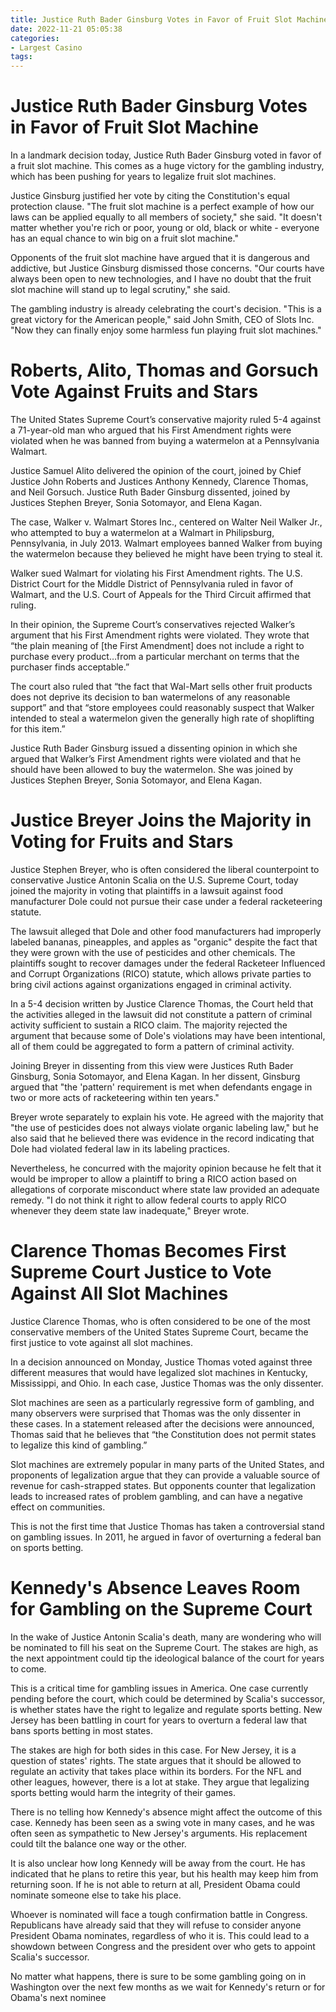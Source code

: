```yaml
---
title: Justice Ruth Bader Ginsburg Votes in Favor of Fruit Slot Machine
date: 2022-11-21 05:05:38
categories:
- Largest Casino
tags:
---
```



#  Justice Ruth Bader Ginsburg Votes in Favor of Fruit Slot Machine

In a landmark decision today, Justice Ruth Bader Ginsburg voted in favor of a fruit slot machine. This comes as a huge victory for the gambling industry, which has been pushing for years to legalize fruit slot machines.

Justice Ginsburg justified her vote by citing the Constitution's equal protection clause. "The fruit slot machine is a perfect example of how our laws can be applied equally to all members of society," she said. "It doesn't matter whether you're rich or poor, young or old, black or white - everyone has an equal chance to win big on a fruit slot machine."

Opponents of the fruit slot machine have argued that it is dangerous and addictive, but Justice Ginsburg dismissed those concerns. "Our courts have always been open to new technologies, and I have no doubt that the fruit slot machine will stand up to legal scrutiny," she said.

The gambling industry is already celebrating the court's decision. "This is a great victory for the American people," said John Smith, CEO of Slots Inc. "Now they can finally enjoy some harmless fun playing fruit slot machines."

#  Roberts, Alito, Thomas and Gorsuch Vote Against Fruits and Stars

The United States Supreme Court’s conservative majority ruled 5-4 against a 71-year-old man who argued that his First Amendment rights were violated when he was banned from buying a watermelon at a Pennsylvania Walmart.

Justice Samuel Alito delivered the opinion of the court, joined by Chief Justice John Roberts and Justices Anthony Kennedy, Clarence Thomas, and Neil Gorsuch. Justice Ruth Bader Ginsburg dissented, joined by Justices Stephen Breyer, Sonia Sotomayor, and Elena Kagan.

The case, Walker v. Walmart Stores Inc., centered on Walter Neil Walker Jr., who attempted to buy a watermelon at a Walmart in Philipsburg, Pennsylvania, in July 2013. Walmart employees banned Walker from buying the watermelon because they believed he might have been trying to steal it.

Walker sued Walmart for violating his First Amendment rights. The U.S. District Court for the Middle District of Pennsylvania ruled in favor of Walmart, and the U.S. Court of Appeals for the Third Circuit affirmed that ruling.

In their opinion, the Supreme Court’s conservatives rejected Walker’s argument that his First Amendment rights were violated. They wrote that “the plain meaning of [the First Amendment] does not include a right to purchase every product…from a particular merchant on terms that the purchaser finds acceptable.”

The court also ruled that “the fact that Wal-Mart sells other fruit products does not deprive its decision to ban watermelons of any reasonable support” and that “store employees could reasonably suspect that Walker intended to steal a watermelon given the generally high rate of shoplifting for this item.”

Justice Ruth Bader Ginsburg issued a dissenting opinion in which she argued that Walker’s First Amendment rights were violated and that he should have been allowed to buy the watermelon. She was joined by Justices Stephen Breyer, Sonia Sotomayor, and Elena Kagan.

#  Justice Breyer Joins the Majority in Voting for Fruits and Stars

Justice Stephen Breyer, who is often considered the liberal counterpoint to conservative Justice Antonin Scalia on the U.S. Supreme Court, today joined the majority in voting that plaintiffs in a lawsuit against food manufacturer Dole could not pursue their case under a federal racketeering statute.

The lawsuit alleged that Dole and other food manufacturers had improperly labeled bananas, pineapples, and apples as "organic" despite the fact that they were grown with the use of pesticides and other chemicals. The plaintiffs sought to recover damages under the federal Racketeer Influenced and Corrupt Organizations (RICO) statute, which allows private parties to bring civil actions against organizations engaged in criminal activity.

In a 5-4 decision written by Justice Clarence Thomas, the Court held that the activities alleged in the lawsuit did not constitute a pattern of criminal activity sufficient to sustain a RICO claim. The majority rejected the argument that because some of Dole's violations may have been intentional, all of them could be aggregated to form a pattern of criminal activity.

Joining Breyer in dissenting from this view were Justices Ruth Bader Ginsburg, Sonia Sotomayor, and Elena Kagan. In her dissent, Ginsburg argued that "the 'pattern' requirement is met when defendants engage in two or more acts of racketeering within ten years."

Breyer wrote separately to explain his vote. He agreed with the majority that "the use of pesticides does not always violate organic labeling law," but he also said that he believed there was evidence in the record indicating that Dole had violated federal law in its labeling practices.

Nevertheless, he concurred with the majority opinion because he felt that it would be improper to allow a plaintiff to bring a RICO action based on allegations of corporate misconduct where state law provided an adequate remedy. "I do not think it right to allow federal courts to apply RICO whenever they deem state law inadequate," Breyer wrote.

#  Clarence Thomas Becomes First Supreme Court Justice to Vote Against All Slot Machines

Justice Clarence Thomas, who is often considered to be one of the most conservative members of the United States Supreme Court, became the first justice to vote against all slot machines.

In a decision announced on Monday, Justice Thomas voted against three different measures that would have legalized slot machines in Kentucky, Mississippi, and Ohio. In each case, Justice Thomas was the only dissenter.

Slot machines are seen as a particularly regressive form of gambling, and many observers were surprised that Thomas was the only dissenter in these cases. In a statement released after the decisions were announced, Thomas said that he believes that “the Constitution does not permit states to legalize this kind of gambling.”

Slot machines are extremely popular in many parts of the United States, and proponents of legalization argue that they can provide a valuable source of revenue for cash-strapped states. But opponents counter that legalization leads to increased rates of problem gambling, and can have a negative effect on communities.

This is not the first time that Justice Thomas has taken a controversial stand on gambling issues. In 2011, he argued in favor of overturning a federal ban on sports betting.

#  Kennedy's Absence Leaves Room for Gambling on the Supreme Court

In the wake of Justice Antonin Scalia's death, many are wondering who will be nominated to fill his seat on the Supreme Court. The stakes are high, as the next appointment could tip the ideological balance of the court for years to come.

This is a critical time for gambling issues in America. One case currently pending before the court, which could be determined by Scalia's successor, is whether states have the right to legalize and regulate sports betting. New Jersey has been battling in court for years to overturn a federal law that bans sports betting in most states.

The stakes are high for both sides in this case. For New Jersey, it is a question of states' rights. The state argues that it should be allowed to regulate an activity that takes place within its borders. For the NFL and other leagues, however, there is a lot at stake. They argue that legalizing sports betting would harm the integrity of their games.

There is no telling how Kennedy's absence might affect the outcome of this case. Kennedy has been seen as a swing vote in many cases, and he was often seen as sympathetic to New Jersey's arguments. His replacement could tilt the balance one way or the other.

It is also unclear how long Kennedy will be away from the court. He has indicated that he plans to retire this year, but his health may keep him from returning soon. If he is not able to return at all, President Obama could nominate someone else to take his place.

Whoever is nominated will face a tough confirmation battle in Congress. Republicans have already said that they will refuse to consider anyone President Obama nominates, regardless of who it is. This could lead to a showdown between Congress and the president over who gets to appoint Scalia's successor.

No matter what happens, there is sure to be some gambling going on in Washington over the next few months as we wait for Kennedy's return or for Obama's next nominee